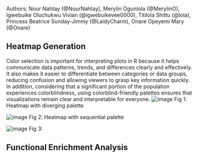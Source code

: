 Authors: Nour Nahtay (@NourNahtay), Merylin Ogunlola (@MerylinO), Igwebuike Oluchukwu Vivian (@igwebuikevee0000), Titilola Shittu (@lola), Princess Beatrice Sunday-Jimmy (@LaidyCharm), Onare Opeyemi Mary (@Onare)

## Heatmap Generation
Color selection is important for interpreting plots in R because it helps communicate data patterns, trends, and differences clearly and effectively. It also makes it easier to differentiate between categories or data groups, reducing confusion and allowing viewers to grasp key information quickly. In addition, considering that a significant portion of the population experiences colorblindness, using colorblind-friendly palettes ensures that visualizations remain clear and interpretable for everyone. 
![image](https://github.com/user-attachments/assets/6661ae2d-12c7-44e5-a196-fef20c5ee9e7)
Fig 1: Heatmap with diverging palette

![image](https://github.com/user-attachments/assets/b2c00d6e-41fc-4912-b3e1-9fc73f11e1a6)
Fig 2: Heatmap with sequential palette

![image](https://github.com/user-attachments/assets/a6adba0a-e030-47fe-b365-fd99a56b6531)
Fig 3: 


## Functional Enrichment Analysis
